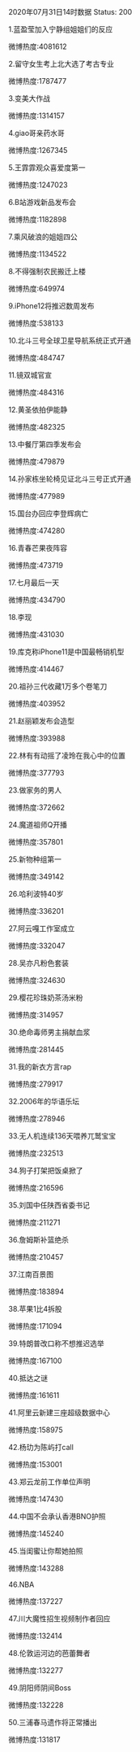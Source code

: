 2020年07月31日14时数据
Status: 200

1.蓝盈莹加入宁静组姐姐们的反应

微博热度:4081612

2.留守女生考上北大选了考古专业

微博热度:1787477

3.变美大作战

微博热度:1314157

4.giao哥亲药水哥

微博热度:1267345

5.王霏霏观众喜爱度第一

微博热度:1247023

6.B站游戏新品发布会

微博热度:1182898

7.乘风破浪的姐姐四公

微博热度:1134522

8.不得强制农民搬迁上楼

微博热度:649974

9.iPhone12将推迟数周发布

微博热度:538133

10.北斗三号全球卫星导航系统正式开通

微博热度:484747

11.镜双城官宣

微博热度:484316

12.黄圣依拍伊能静

微博热度:482325

13.中餐厅第四季发布会

微博热度:479879

14.孙家栋坐轮椅见证北斗三号正式开通

微博热度:477989

15.国台办回应李登辉病亡

微博热度:474280

16.青春芒果夜阵容

微博热度:473719

17.七月最后一天

微博热度:434790

18.李现

微博热度:431030

19.库克称iPhone11是中国最畅销机型

微博热度:414467

20.祖孙三代收藏1万多个卷笔刀

微博热度:403952

21.赵丽颖发布会造型

微博热度:393988

22.林有有动摇了凌玲在我心中的位置

微博热度:377793

23.做家务的男人

微博热度:372662

24.魔道祖师Q开播

微博热度:357801

25.新物种组第一

微博热度:349142

26.哈利波特40岁

微博热度:336201

27.阿云嘎工作室成立

微博热度:332047

28.吴亦凡粉色套装

微博热度:324630

29.樱花珍珠奶茶汤米粉

微博热度:314957

30.绝命毒师男主捐献血浆

微博热度:281445

31.我的新衣方言rap

微博热度:279917

32.2006年的华语乐坛

微博热度:278946

33.无人机连续136天喂养兀鹫宝宝

微博热度:232513

34.狗子打架把饭桌掀了

微博热度:216596

35.刘国中任陕西省委书记

微博热度:211271

36.詹姆斯补篮绝杀

微博热度:210457

37.江南百景图

微博热度:183894

38.苹果1比4拆股

微博热度:171094

39.特朗普改口称不想推迟选举

微博热度:167100

40.抵达之谜

微博热度:161611

41.阿里云新建三座超级数据中心

微博热度:158975

42.杨玏为陈屿打call

微博热度:153001

43.郑云龙前工作单位声明

微博热度:147430

44.中国不会承认香港BNO护照

微博热度:145240

45.当闺蜜让你帮她拍照

微博热度:143288

46.NBA

微博热度:137227

47.川大魔性招生视频制作者回应

微博热度:132414

48.伦敦运河边的芭蕾舞者

微博热度:132277

49.阴阳师阴间Boss

微博热度:132228

50.三浦春马遗作将正常播出

微博热度:131817

